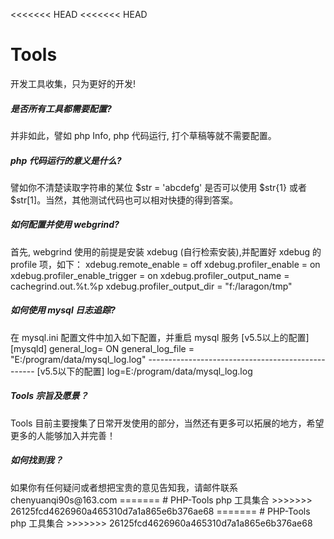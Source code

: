 <<<<<<< HEAD
<<<<<<< HEAD
# Tools
开发工具收集，只为更好的开发!


<h5>是否所有工具都需要配置?</h5>
并非如此，譬如 php Info, php 代码运行, 打个草稿等就不需要配置。

<h5>php 代码运行的意义是什么?</h5>
譬如你不清楚读取字符串的某位 $str = 'abcdefg' 是否可以使用 $str{1} 或者 $str[1]。当然，其他测试代码也可以相对快捷的得到答案。

<h5>如何配置并使用 webgrind?</h5>
首先, webgrind 使用的前提是安装 xdebug (自行检索安装),并配置好 xdebug 的 profile 项，如下：
xdebug.remote_enable = off
xdebug.profiler_enable = on
xdebug.profiler_enable_trigger = on
xdebug.profiler_output_name = cachegrind.out.%t.%p
xdebug.profiler_output_dir = "f:/laragon/tmp"

<h5>如何使用 mysql 日志追踪?</h5>
在 mysql.ini 配置文件中加入如下配置，并重启 mysql 服务
[v5.5以上的配置]
[mysqld]
general_log= ON
general_log_file = "E:/program/data/mysql_log.log"
--------------------------------------------------
[v5.5以下的配置]
log=E:/program/data/mysql_log.log

<h5>Tools 宗旨及愿景？</h5>
Tools 目前主要搜集了日常开发使用的部分，当然还有更多可以拓展的地方，希望更多的人能够加入并完善！

<h5>如何找到我？</h5>
如果你有任何疑问或者想把宝贵的意见告知我，请邮件联系 chenyuanqi90s@163.com
=======
# PHP-Tools
php 工具集合
>>>>>>> 26125fcd4626960a465310d7a1a865e6b376ae68
=======
# PHP-Tools
php 工具集合
>>>>>>> 26125fcd4626960a465310d7a1a865e6b376ae68
